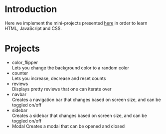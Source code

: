 # Introduction
Here we implement the mini-projects presented [here](https://www.youtube.com/watch?v=3PHXvlpOkf4) in order to learn HTML, JavaScript and CSS.

# Projects

* color_flipper  
  Lets you change the background color to a random color
* counter  
  Lets you increase, decrease and reset counts
* reviews  
  Displays pretty reviews that one can iterate over
* navbar  
  Creates a navigation bar that changes based on screen size, and can be toggled on/off
* sidebar  
  Creates a sidebar that changes based on screen size, and can be toggled on/off
* Modal
  Creates a modal that can be opened and closed

  